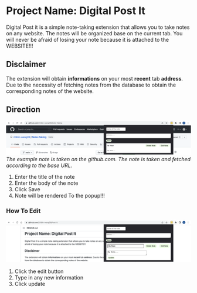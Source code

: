# Project Name: Digital Post It #
Digital Post it is a simple note-taking extension that allows you to take notes on any website. The notes will be organized base on the current tab. You will never be afraid of losing your note because it is attached to the WEBSITE!!!

## Disclaimer ##
The extension will obtain **informations** on your most **recent** tab **address**. Due to the necessity of fetching notes from the database to obtain the corresponding notes of the website.


## Direction ##
![Note taken on github.com](./img/Ex1.png?raw=true "Post It on github.com")
*The example note is taken on the github.com. The note is taken and fetched according to the base URL.*
1. Enter the title of the note
2. Enter the body of the note
3. Click Save
4. Note will be rendered To the popup!!!

### How To Edit ###
![Editing a Note](./img/Edit.png "Editing a note")
1. Click the edit button
2. Type in any new information
3. Click update